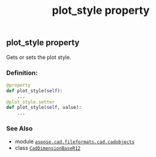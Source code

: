 ﻿---
title: plot_style property
second_title: Aspose.CAD for Python via .NET API References
description: 
type: docs
weight: 450
url: /aspose.cad.fileformats.cad.cadobjects/caddimensionbaser12/plot_style/
is_root: false
---

## plot_style property


Gets or sets the plot style.
### Definition:
```python
@property
def plot_style(self):
    ...
@plot_style.setter
def plot_style(self, value):
    ...
```

### See Also
* module [`aspose.cad.fileformats.cad.cadobjects`](../../)
* class [`CadDimensionBaseR12`](/cad/python-net/aspose.cad.fileformats.cad.cadobjects/caddimensionbaser12)
